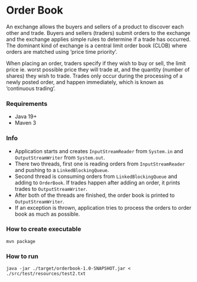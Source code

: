 # Order Book #

An exchange allows the buyers and sellers of a product to discover each other and trade. Buyers and sellers (traders)
submit orders to the exchange and the exchange applies simple rules to determine if a trade has occurred. The dominant
kind of exchange is a central limit order book (CLOB) where orders are matched using ‘price time priority’.

When placing an order, traders specify if they wish to buy or sell, the limit price ie. worst possible price they will
trade at, and the quantity (number of shares) they wish to trade. Trades only occur during the
processing of a newly posted order, and happen immediately, which is known as ‘continuous trading’.

### Requirements ###

* Java 19+
* Maven 3

### Info ###

* Application starts and creates `InputStreamReader` from `System.in` and `OutputStreamWriter` from `System.out`.
* There two threads, first one is reading orders from `InputStreamReader` and pushing to a `LinkedBlockingQueue`.
* Second thread is consuming orders from `LinkedBlockingQueue` and adding to `OrderBook`. If trades happen after adding
  an order, it prints trades to `OutputStreamWriter`.
* After both of the threads are finished, the order book is printed to `OutputStreamWriter`.
* If an exception is thrown, application tries to process the orders to order book as much as possible.

### How to create executable ###

```shell
mvn package
```

### How to run ###

```shell
java -jar ./target/orderbook-1.0-SNAPSHOT.jar < ./src/test/resources/test2.txt
```